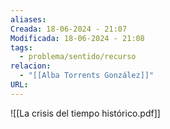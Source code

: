 ```yaml
---
aliases: 
Creada: 18-06-2024 - 21:07
Modificada: 18-06-2024 - 21:08
tags:
  - problema/sentido/recurso
relacion:
  - "[[Alba Torrents González]]"
URL:
---
```



![[La crisis del tiempo histórico.pdf]]